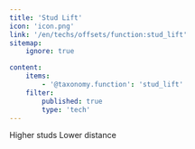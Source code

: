 ```yaml
---
title: 'Stud Lift'
icon: 'icon.png'
link: '/en/techs/offsets/function:stud_lift'
sitemap:
    ignore: true

content:
    items: 
        - '@taxonomy.function': 'stud_lift'
    filter:
        published: true
        type: 'tech' 
---
```

Higher studs
Lower distance
